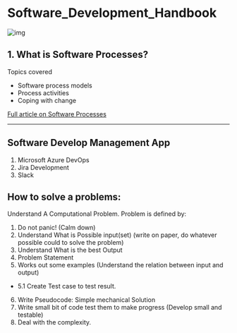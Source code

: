 # Software_Development_Handbook

![img](https://github.com/jackyhuynh/Software_Development_Handbook/blob/main/images/SDLC.PNG)

## 1. What is Software Processes?
Topics covered
- Software process models 
- Process activities
- Coping with change

[Full article on Software Processes](/handbook/SoftwareProcess.md) 

---

## Software Develop Management App

1. Microsoft Azure DevOps
2. Jira Development
3. Slack

## How to solve a problems: 
Understand A Computational Problem. Problem is defined by:
1. Do not panic! (Calm down)
2. Understand What is Possible input(set) (write on paper, do whatever possible could to solve the problem)
3. Understand What is the best Output
4. Problem Statement
5. Works out some examples (Understand the relation between input and output)
 - 5.1 Create Test case to test result.
6. Write Pseudocode: Simple mechanical Solution
7. Write small bit of code test them to make progress (Develop small and testable)
8. Deal with the complexity.
